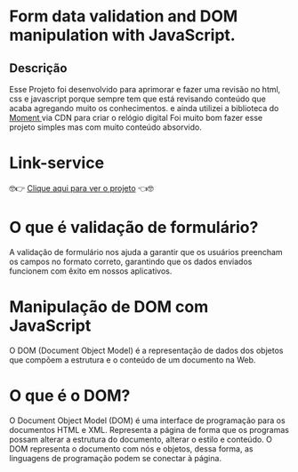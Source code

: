 # Form data validation and DOM manipulation with JavaScript.

## Descrição

Esse Projeto foi desenvolvido para aprimorar e fazer uma revisão no html, css e javascript
porque sempre tem que está revisando conteúdo que acaba agregando muito os conhecimentos. e ainda utilizei a biblioteca do [Moment ](https://momentjs.com/)via CDN para criar o relógio digital
Foi muito bom fazer esse projeto simples mas com muito conteúdo absorvido.

# Link-service

🤓👉 [Clique aqui para ver o projeto](https://form-zeta-inky.vercel.app/) 👈🤓

# O que é validação de formulário?

A validação de formulário nos ajuda a garantir que os usuários preencham os campos no formato correto, garantindo que os dados enviados funcionem com êxito em nossos aplicativos.

# Manipulação de DOM com JavaScript

O DOM (Document Object Model) é a representação de dados dos objetos que compõem a estrutura e o conteúdo de um documento na Web.

# O que é o DOM?

O Document Object Model (DOM) é uma interface de programação para os documentos HTML e XML. Representa a página de forma que os programas possam alterar a estrutura do documento, alterar o estilo e conteúdo. O DOM representa o documento com nós e objetos, dessa forma, as linguagens de programação podem se conectar à página.
